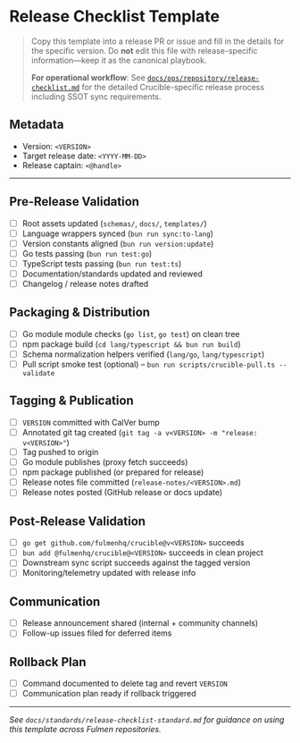 # Release Checklist Template

> Copy this template into a release PR or issue and fill in the details for the specific version. Do **not** edit this file with release-specific information—keep it as the canonical playbook.
>
> **For operational workflow**: See [`docs/ops/repository/release-checklist.md`](docs/ops/repository/release-checklist.md) for the detailed Crucible-specific release process including SSOT sync requirements.

## Metadata

- Version: `<VERSION>`
- Target release date: `<YYYY-MM-DD>`
- Release captain: `<@handle>`

---

## Pre-Release Validation

- [ ] Root assets updated (`schemas/`, `docs/`, `templates/`)
- [ ] Language wrappers synced (`bun run sync:to-lang`)
- [ ] Version constants aligned (`bun run version:update`)
- [ ] Go tests passing (`bun run test:go`)
- [ ] TypeScript tests passing (`bun run test:ts`)
- [ ] Documentation/standards updated and reviewed
- [ ] Changelog / release notes drafted

## Packaging & Distribution

- [ ] Go module module checks (`go list`, `go test`) on clean tree
- [ ] npm package build (`cd lang/typescript && bun run build`)
- [ ] Schema normalization helpers verified (`lang/go`, `lang/typescript`)
- [ ] Pull script smoke test (optional) – `bun run scripts/crucible-pull.ts --validate`

## Tagging & Publication

- [ ] `VERSION` committed with CalVer bump
- [ ] Annotated git tag created (`git tag -a v<VERSION> -m "release: v<VERSION>"`)
- [ ] Tag pushed to origin
- [ ] Go module publishes (proxy fetch succeeds)
- [ ] npm package published (or prepared for release)
- [ ] Release notes file committed (`release-notes/<VERSION>.md`)
- [ ] Release notes posted (GitHub release or docs update)

## Post-Release Validation

- [ ] `go get github.com/fulmenhq/crucible@v<VERSION>` succeeds
- [ ] `bun add @fulmenhq/crucible@<VERSION>` succeeds in clean project
- [ ] Downstream sync script succeeds against the tagged version
- [ ] Monitoring/telemetry updated with release info

## Communication

- [ ] Release announcement shared (internal + community channels)
- [ ] Follow-up issues filed for deferred items

## Rollback Plan

- [ ] Command documented to delete tag and revert `VERSION`
- [ ] Communication plan ready if rollback triggered

---

_See `docs/standards/release-checklist-standard.md` for guidance on using this template across Fulmen repositories._
